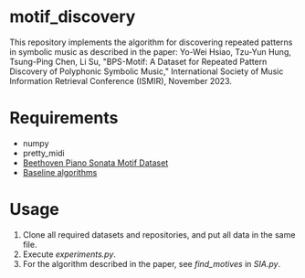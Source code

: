 # motif_discovery
This repository implements the algorithm for discovering repeated patterns in symbolic music as described in the paper: Yo-Wei Hsiao, Tzu-Yun Hung, Tsung-Ping Chen, Li Su, "BPS-Motif: A Dataset for Repeated Pattern Discovery of Polyphonic Symbolic Music," International Society of Music Information Retrieval Conference (ISMIR), November 2023. 

# Requirements
- numpy
- pretty_midi
- [Beethoven Piano Sonata Motif Dataset](https://github.com/Wiilly07/Beethoven_motif)
- [Baseline algorithms](https://github.com/wsgan001/repeated_pattern_discovery)

# Usage
1. Clone all required datasets and repositories, and put all data in the same file.
2. Execute *experiments.py*.
3. For the algorithm described in the paper, see *find_motives* in *SIA.py*.
